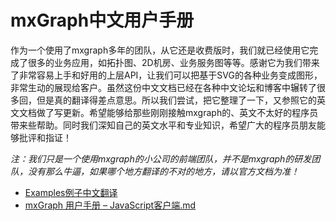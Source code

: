 # mxGraph中文用户手册

作为一个使用了mxgraph多年的团队，从它还是收费版时，我们就已经使用它完成了很多的业务应用，如拓扑图、2D机房、业务服务图等等。感谢它为我们带来了非常容易上手和好用的上层API，让我们可以把基于SVG的各种业务变成图形，非常生动的展现给客户。虽然这份中文文档已经在各种中文论坛和博客中辗转了很多回，但是真的翻译得差点意思。所以我们尝试，把它整理了一下，又参照它的英文文档做了写更新。希望能够给那些刚刚接触mxgraph的、英文不太好的程序员带来些帮助。同时我们深知自己的英文水平和专业知识，希望广大的程序员朋友能够批评和指证！

_注：我们只是一个使用mxgraph的小公司的前端团队，并不是mxgraph的研发团队，没有那么牛逼，如果哪个地方翻译的不对的地方，请以官方文档为准！_

* [Examples例子中文翻译](https://github.com/SunInfoFE/mxGraph_User_Manual_CN/blob/master/Examples%E4%BE%8B%E5%AD%90%E4%B8%AD%E6%96%87%E7%BF%BB%E8%AF%91.md)
* [mxGraph 用户手册 – JavaScript客户端.md](https://github.com/SunInfoFE/mxGraph_User_Manual_CN/blob/master/mxGraph%20%E7%94%A8%E6%88%B7%E6%89%8B%E5%86%8C%20%E2%80%93%20JavaScript%E5%AE%A2%E6%88%B7%E7%AB%AF.md)